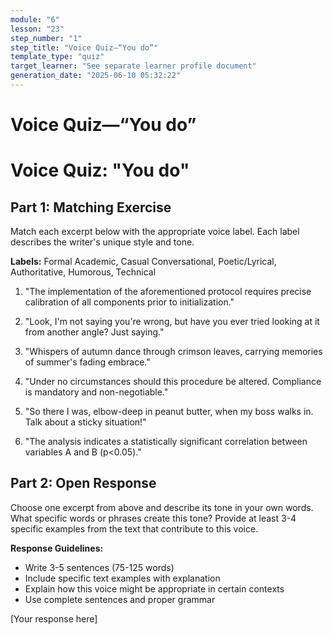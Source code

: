 ```yaml
---
module: "6"
lesson: "23"
step_number: "1"
step_title: "Voice Quiz—“You do”"
template_type: "quiz"
target_learner: "See separate learner profile document"
generation_date: "2025-06-10 05:32:22"
---
```


# Voice Quiz—“You do”

# Voice Quiz: "You do"

## Part 1: Matching Exercise
Match each excerpt below with the appropriate voice label. Each label describes the writer's unique style and tone.

**Labels:** Formal Academic, Casual Conversational, Poetic/Lyrical, Authoritative, Humorous, Technical

1. "The implementation of the aforementioned protocol requires precise calibration of all components prior to initialization."

2. "Look, I'm not saying you're wrong, but have you ever tried looking at it from another angle? Just saying."

3. "Whispers of autumn dance through crimson leaves, carrying memories of summer's fading embrace."

4. "Under no circumstances should this procedure be altered. Compliance is mandatory and non-negotiable."

5. "So there I was, elbow-deep in peanut butter, when my boss walks in. Talk about a sticky situation!"

6. "The analysis indicates a statistically significant correlation between variables A and B (p<0.05)."

## Part 2: Open Response
Choose one excerpt from above and describe its tone in your own words. What specific words or phrases create this tone? Provide at least 3-4 specific examples from the text that contribute to this voice.

**Response Guidelines:**
* Write 3-5 sentences (75-125 words)
* Include specific text examples with explanation
* Explain how this voice might be appropriate in certain contexts
* Use complete sentences and proper grammar

[Your response here]
